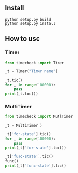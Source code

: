 ## Install

    python setup.py build
    python setup.py install

## How to use

### Timer
``` python
from timecheck import Timer

_t = Timer("Timer name")

_t.tic()
for _ in range(100000):
    pass
print(_t.toc())
```

### MultiTimer
``` python
from timecheck import MutlTimer

_t = MultiTimer()

_t['for-state'].tic()
for _ in range(100000):
    pass
print(_t['for-state'].toc())

_t['func-state'].tic()
func()
print(_t['func-state'].toc()
```
